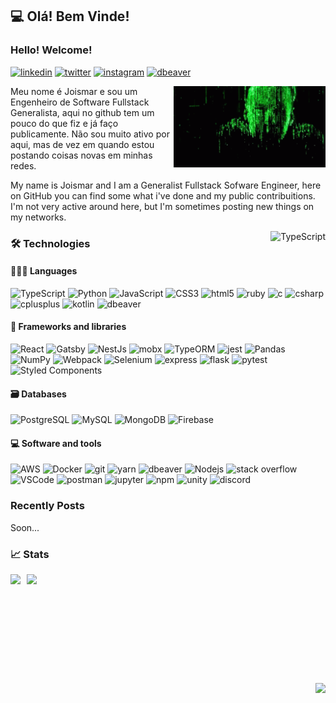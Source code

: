 
## 💻 Olá! Bem Vinde!
### Hello! Welcome!

<a href="https://www.linkedin.com/in/joismar-braga-b6a5b514b/"><img alt="linkedin" src="https://img.shields.io/badge/-LinkedIn-303134?style=flat-square&logo=linkedin&logoColor=white&labelColor=2867B2" /></a>
<a href="https://twitter.com/JoismarBraga"><img alt="twitter" src="https://img.shields.io/badge/-Twitter-303134?style=flat-square&logo=twitter&logoColor=white&labelColor=43BDF0" /></a>
<a href="https://www.instagram.com/joismar/"><img alt="instagram" src="https://img.shields.io/badge/-Instagram-303134?style=flat-square&logo=instagram&logoColor=white&labelColor=BA31A2" /></a>
<a href="https://joismar.dev"><img alt="dbeaver" src="https://custom-icon-badges.demolab.com/badge/-More_links-303134?style=flat-square&logo=koji&logoColor=white&labelColor=1D1D1F" /></a>

<p>
  <img height="130em" align="right" alt="neo from matrix putting on glasses"  src="the-matrix.gif" />
</p>

Meu nome é Joismar e sou um Engenheiro de Software Fullstack Generalista, aqui no github tem um pouco do que fiz e já faço publicamente. Não sou muito ativo por aqui, mas de vez em quando estou postando coisas novas em minhas redes.

My name is Joismar and I am a Generalist Fullstack Sofware Engineer, here on GitHub you can find some what i've done and my public contribuitions. I'm not very active around here, but I'm sometimes posting new things on my networks.

<img align="right" alt="TypeScript" src="https://img.shields.io/badge/_-Currently_working-303134?style=flat-square&logoColor=white&labelColor=97CA00" />

### 🛠️ Technologies

#### 👨🏻‍💻 Languages
<p>
  <img alt="TypeScript" src="https://img.shields.io/badge/TypeScript-_-97CA00?style=flat-square&logo=typescript&logoColor=white&labelColor=007ACC" />
  <img alt="Python" src="https://img.shields.io/badge/Python-_-97CA00?style=flat-square&logo=python&logoColor=white&labelColor=3C76A6" />
  <img alt="JavaScript" src="https://img.shields.io/badge/JavaScript-_-97CA00?style=flat-square&logo=javascript&logoColor=black&labelColor=EFD81D" />
  <img alt="CSS3" src="https://img.shields.io/badge/CSS-_-97CA00?style=flat-square&logo=css3&logoColor=white&labelColor=0066B6" />
  <img alt="html5" src="https://img.shields.io/badge/HTML5-_-97CA00?style=flat-square&logo=html5&logoColor=white&labelColor=E34F26" />
  <img alt="ruby" src="https://img.shields.io/badge/-Ruby-CC342D?style=flat-square&logo=ruby&logoColor=white" />
  <img alt="c" src="https://img.shields.io/badge/-C-15629F?style=flat-square&logo=c&logoColor=white" />
  <img alt="csharp" src="https://img.shields.io/badge/-C%23-612C8B?style=flat-square&logo=csharp&logoColor=white" />
  <img alt="cplusplus" src="https://img.shields.io/badge/-C++-990F40?style=flat-square&logo=cplusplus&logoColor=white" />
  <img alt="kotlin" src="https://img.shields.io/badge/-Kotlin-7F52FF?style=flat-square&logo=kotlin&logoColor=white" />
  <img alt="dbeaver" src="https://custom-icon-badges.demolab.com/badge/-Java-0F7796?style=flat-square&logo=java&logoColor=white" />
</p>

#### 🧩 Frameworks and libraries
<p>
  <img alt="React" src="https://img.shields.io/badge/React-_-97CA00?style=flat-square&logo=react&logoColor=white&labelColor=45b8d8" />
  <img alt="Gatsby" src="https://img.shields.io/badge/Gatsby-_-97CA00?style=flat-square&logo=gatsby&logoColor=white&labelColor=663399" />
  <img alt="NestJs" src="https://img.shields.io/badge/NestJs-_-97CA00?style=flat-square&logo=nestjs&logoColor=white&labelColor=ea2845" />
  <img alt="mobx" src="https://img.shields.io/badge/MobX-_-97CA00?style=flat-square&logo=mobx&logoColor=white&labelColor=DC5E15" />
  <img alt="TypeORM" src="https://img.shields.io/badge/TypeORM-_-97CA00?style=flat-square&logo=typeorm&logoColor=white&labelColor=FE0902" />
  <img alt="jest" src="https://img.shields.io/badge/Jest-_-97CA00?style=flat-square&logo=jest&logoColor=white&labelColor=C21325" />
  <img alt="Pandas" src="https://img.shields.io/badge/Pandas-_-120751?style=flat-square&logo=pandas&logoColor=white&labelColor=120751" />
  <img alt="NumPy" src="https://img.shields.io/badge/NumPy-_-4BA6C9?style=flat-square&logo=numpy&logoColor=white&labelColor=4BA6C9" />
  <img alt="Webpack" src="https://img.shields.io/badge/-Webpack-8DD6F9?style=flat-square&logo=webpack&logoColor=black" />
  <img alt="Selenium" src="https://img.shields.io/badge/-Selenium-00AE00?style=flat-square&logo=selenium&logoColor=white" />
  <img alt="express" src="https://img.shields.io/badge/-ExpressJS-45515B?style=flat-square&logo=express&logoColor=white" />
  <img alt="flask" src="https://img.shields.io/badge/-Flask-0D1117?style=flat-square&logo=flask&logoColor=white" />
  <img alt="pytest" src="https://img.shields.io/badge/-Pytest-0A9EDC?style=flat-square&logo=pytest&logoColor=white" />
  <img alt="Styled Components" src="https://img.shields.io/badge/-Styled_Components-db7092?style=flat-square&logo=styled-components&logoColor=white" />
</p>

#### 🗃️ Databases
<p>
  <img alt="PostgreSQL" src="https://img.shields.io/badge/PostgreSQL-_-97CA00?style=flat-square&logo=postgresql&logoColor=white&labelColor=4169E1" />
  <img alt="MySQL" src="https://img.shields.io/badge/-MySQL-3E6E93?style=flat-square&logo=mysql&logoColor=white" />
  <img alt="MongoDB" src="https://img.shields.io/badge/-MongoDB-53A551?style=flat-square&logo=mongodb&logoColor=white" />
  <img alt="Firebase" src="https://img.shields.io/badge/-Firebase-F5820D?style=flat-square&logo=firebase&logoColor=white" />
</p>

#### 💻 Software and tools
<p>
  <img alt="AWS" src="https://img.shields.io/badge/AWS-_-97CA00?style=flat-square&logo=amazon&logoColor=white&labelColor=F68D0F" />
  <img alt="Docker" src="https://img.shields.io/badge/Docker-_-97CA00?style=flat-square&logo=docker&logoColor=white&labelColor=46a2f1" />
  <img alt="git" src="https://img.shields.io/badge/Git-_-97CA00?style=flat-square&logo=git&logoColor=white&labelColor=F05032" />
  <img alt="yarn" src="https://img.shields.io/badge/Yarn-_-97CA00?style=flat-square&logo=yarn&logoColor=white&labelColor=2C8EBB" />
  <img alt="dbeaver" src="https://custom-icon-badges.demolab.com/badge/Dbeaver-_-97CA00?style=flat-square&logo=dbeaver-mono&logoColor=white&labelColor=372923" />
  <img alt="Nodejs" src="https://img.shields.io/badge/NodeJS-_-97CA00?style=flat-square&logo=Node.js&logoColor=white&labelColor=43853d" />
  <img alt="stack overflow" src="https://img.shields.io/badge/Stack_Overflow-_-97CA00?style=flat-square&logo=stackoverflow&logoColor=white&labelColor=E2722A" />
  <img alt="VSCode" src="https://img.shields.io/badge/VSCode-_-97CA00?style=flat-square&logo=visualstudiocode&logoColor=white&labelColor=0D79CE" />
  <img alt="postman" src="https://img.shields.io/badge/Postman-_-97CA00?style=flat-square&logo=postman&logoColor=white&labelColor=E2722A" />
  <img alt="jupyter" src="https://img.shields.io/badge/-Jupyter-E2722A?style=flat-square&logo=jupyter&logoColor=white" />
  <img alt="npm" src="https://img.shields.io/badge/-NPM-CB3837?style=flat-square&logo=npm&logoColor=white" />
  <img alt="unity" src="https://img.shields.io/badge/-Unity-0E0A09?style=flat-square&logo=unity&logoColor=white" />
  <img alt="discord" src="https://img.shields.io/badge/-Discord-525EDD?style=flat-square&logo=discord&logoColor=white" />
</p>

### Recently Posts
Soon...

### 📈 Stats

<div style="display: flex; flex-wrap: wrap; align-items: start; justify-content: flex-start">

  <img height="150em" style="margin: 0 10px 10px 0" src="https://github-readme-stats.vercel.app/api?username=joismar&theme=great-gatsby&show_icons=true&count_private=true"/>
  <img height="150em" src="https://github-readme-stats.vercel.app/api/top-langs/?username=joismar&theme=great-gatsby&layout=compact&langs_count=6"/>

</div>
<p>
<p>
<div align="right">
  
  ![](https://komarev.com/ghpvc/?username=joismar&color=E34F26&style=for-the-badge&label=VIEWS)
  
</div>
